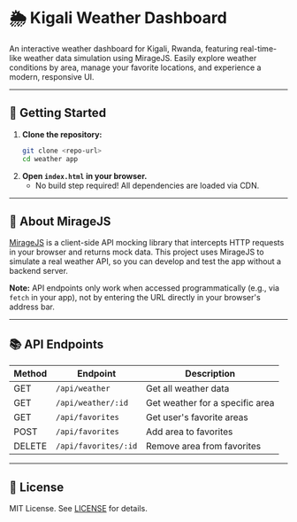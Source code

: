 
# 🌦️ Kigali Weather Dashboard

An interactive weather dashboard for Kigali, Rwanda, featuring real-time-like weather data simulation using MirageJS. Easily explore weather conditions by area, manage your favorite locations, and experience a modern, responsive UI.

---

## 🚀 Getting Started

1. **Clone the repository:**
	```sh
	git clone <repo-url>
	cd weather app
	```
2. **Open `index.html` in your browser.**
	- No build step required! All dependencies are loaded via CDN.

---

## 🧩 About MirageJS

[MirageJS](https://miragejs.com/) is a client-side API mocking library that intercepts HTTP requests in your browser and returns mock data. This project uses MirageJS to simulate a real weather API, so you can develop and test the app without a backend server.

**Note:** API endpoints only work when accessed programmatically (e.g., via `fetch` in your app), not by entering the URL directly in your browser's address bar.

---

## 📚 API Endpoints

| Method | Endpoint                | Description                      |
|--------|-------------------------|----------------------------------|
| GET    | `/api/weather`          | Get all weather data             |
| GET    | `/api/weather/:id`      | Get weather for a specific area  |
| GET    | `/api/favorites`        | Get user's favorite areas        |
| POST   | `/api/favorites`        | Add area to favorites            |
| DELETE | `/api/favorites/:id`    | Remove area from favorites       |

---

## 📝 License

MIT License. See [LICENSE](LICENSE) for details.